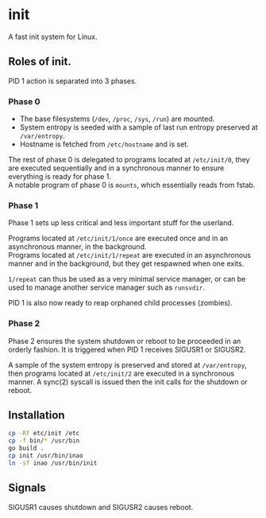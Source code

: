 # init

A fast init system for Linux.

## Roles of init.

PID 1 action is separated into 3 phases.

### Phase 0

- The base filesystems (`/dev`, `/proc`, `/sys`, `/run`) are mounted.  
- System entropy is seeded with a sample of last run entropy preserved at `/var/entropy`.
- Hostname is fetched from `/etc/hostname` and is set.

The rest of phase 0 is delegated to programs located at `/etc/init/0`, they are executed sequentially and in a synchronous manner to ensure everything is ready for phase 1.  
A notable program of phase 0 is `mounts`, which essentially reads from fstab.

### Phase 1

Phase 1 sets up less critical and less important stuff for the userland.  

Programs located at `/etc/init/1/once` are executed once and in an asynchronous manner, in the background.  
Programs located at `/etc/init/1/repeat` are executed in an asynchronous manner and in the background, but they get respawned when one exits.  

`1/repeat` can thus be used as a very minimal service manager, or can be used to manage another service manager such as `runsvdir`.  

PID 1 is also now ready to reap orphaned child processes (zombies).

### Phase 2

Phase 2 ensures the system shutdown or reboot to be proceeded in an orderly fashion. It is triggered when PID 1 receives SIGUSR1 or SIGUSR2.  

A sample of the system entropy is preserved and stored at `/var/entropy`, then programs located at `/etc/init/2` are executed in a synchronous manner. A sync(2) syscall is issued then the init calls for the shutdown or reboot.

## Installation

```sh
cp -Rf etc/init /etc
cp -f bin/* /usr/bin
go build .
cp init /usr/bin/inao
ln -sf inao /usr/bin/init
```

## Signals

SIGUSR1 causes shutdown and SIGUSR2 causes reboot.
